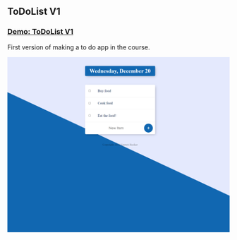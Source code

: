 ## ToDoList V1

### [Demo: ToDoList V1](https://todolistv1.gdbecker.repl.co/)

First version of making a to do app in the course.

!["ToDoListV1"](./ToDoListV1.png)
